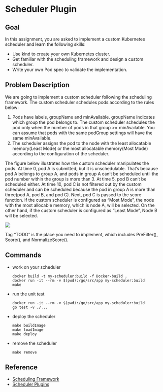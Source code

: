 # Scheduler Plugin
## Goal
In this assignment, you are asked to implement a custom Kubernetes scheduler and learn the following skills:
- Use kind to create your own Kubernetes cluster.
- Get familiar with the scheduling framework and design a custom scheduler.
- Write your own Pod spec to validate the implementation.

## Problem Description
We are going to implement a custom scheduler following the scheduling framework. The custom scheduler schedules pods according to the rules below:

1. Pods have labels, groupName and minAvailable. groupName indicates which group the pod belongs to. The custom scheduler schedules the pod only when the number of pods in that group >= minAvailable. You can assume that pods with the same podGroup settings will have the same minAvailable.
2. The scheduler assigns the pod to the node with the least allocatable memory(Least Mode) or the most allocatable memory(Most Mode) according to the configuration of the scheduler.

The figure below illustrates how the custom scheduler manipulates the pods. At time 0, pod A is submitted, but it is unschedulable. That’s because pod A belongs to group A, and pods in group A can’t be scheduled until the pod number within the group is more than 3. At time 5, pod B can’t be scheduled either. At time 10, pod C is not filtered out by the custom scheduler and can be scheduled because the pod in group A is more than three(pod A, pod B, and pod C). Next, pod C is passed to the score function. If the custom scheduler is configured as “Most Mode”, the node with the most allocable memory, which is node A, will be selected. On the other hand, if the custom scheduler is configured as “Least Mode”, Node B will be selected. 

![](docs/img/plugins.png)

Tag “TODO” is the place you need to implement, which includes PreFilter(), Score(), and NormalizeScore().

## Commands
- work on your scheduler
    ```
    docker build -t my-scheduler:build -f Docker-build .
    docker run -it --rm -v $(pwd):/go/src/app my-scheduler:build
    make
    ```
- run the unit test
    ```
    docker run -it --rm -v $(pwd):/go/src/app my-scheduler:build
    go test -v ./...
    ```
- deploy the scheduler
    ```
    make buildImage
    make loadImage
    make deploy
    ```
- remove the scheduler
    ```
    make remove
    ```

## Reference
- [Scheduling Framework](https://kubernetes.io/docs/concepts/scheduling-eviction/scheduling-framework/)
- [Scheduler Plugins](https://github.com/kubernetes-sigs/scheduler-plugins)